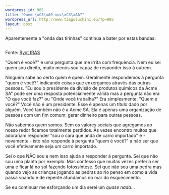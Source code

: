 ```yaml
--- 
wordpress_id: 985
title: "Quem \xC3\xA9 voc\xC3\xAA?"
wordpress_url: http://www.tiagoluchini.eu/?p=985
layout: post
---
```

Aparentemente a "onda das tirinhas" continua a bater por estas bandas:

<img class="alignnone size-full wp-image-986" title="quasenada" src="http://www.tiagoluchini.eu/wp-content/uploads/2008/06/quasenada.jpg" alt="" />

Fonte: <a href="http://ryotiras.com/posts/quase-nada-460" target="_blank">Ryot IRAS</a>

"Quem é você?" é uma pergunta que me irrita com frequência. Nem eu sei quem sou direito, muito menos sou capaz de responder isso à outrem.

Ninguém sabe ao certo quem é quem. Geralmente respondemos à pergunta "quem é você?" indicando coisas que enxergamos através das outras pessoas. "Eu sou o presidente da divisão de produtos químicos da Acme SA" pode ser uma resposta potencialmente válida mas a pergunta não era "O que você faz?" ou "Onde você trabalha?" Era simplesmente: "Quem é você?" Você não é um presidente. Esse é apenas um título dado por alguém. Você também não é a Acme SA. Ela é apenas uma organização de pessoas com um fim comum: gerar dinheiro para outras pessoas.

Não sabemos quem somos. Sem os valores sociais que agregamos ao nosso redor ficamos totalmente perdidos. Às vezes encontro muitos que adorariam responder "sou o cara que anda de carro importado" e - novamente - isto não responde à pergunta "quem é você?" a não ser que você efetivamente seja um carro importado.

Sei o que NÃO sou e nem isso ajuda a responder à pergunta. Sei que não sou uma planta por exemplo. Mas confesso que muitas vezes preferia ser uma e ficar lá no sol fazendo fotossíntese. Sei que não sou uma pedra mas quando vejo as crianças jogando as pedras ao rio penso em como a vida passa voando e de repente afundamos no mar do esquecimento.

Se eu continuar me esforçando um dia serei um <em>quase nada</em>...
